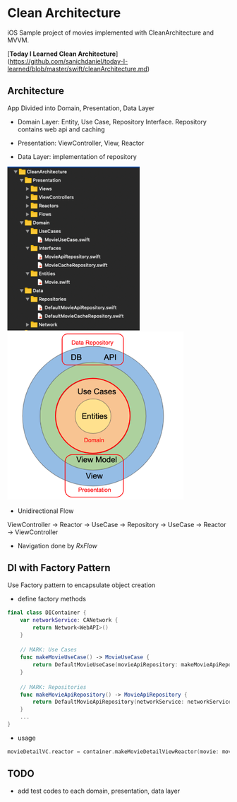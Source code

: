 Clean Architecture
===
iOS Sample project of movies implemented with CleanArchitecture and MVVM.

[**Today I Learned Clean Architecture**] (https://github.com/sanichdaniel/today-I-learned/blob/master/swift/cleanArchitecture.md)

Architecture
---

App Divided into Domain, Presentation, Data Layer

* Domain Layer: Entity, Use Case, Repository Interface. Repository contains web api and caching

* Presentation: ViewController, View, Reactor

* Data Layer: implementation of repository

<img src="README_FILES/folder.png" width="300"> <img src="README_FILES/CleanArchitecture.png" width="400">


* Unidirectional Flow

ViewController -> Reactor -> UseCase -> Repository -> UseCase -> Reactor -> ViewController
                        
* Navigation done by *RxFlow*


DI with Factory Pattern
---
Use Factory pattern to encapsulate object creation 
* define factory methods

~~~swift
final class DIContainer {
    var networkService: CANetwork {
        return Network<WebAPI>()
    }

    // MARK: Use Cases
    func makeMovieUseCase() -> MovieUseCase {
        return DefaultMovieUseCase(movieApiRepository: makeMovieApiRepository())
    }

    // MARK: Repositories
    func makeMovieApiRepository() -> MovieApiRepository {
        return DefaultMovieApiRepository(networkService: networkService)
    }
    ...
}

~~~

* usage

~~~swift
movieDetailVC.reactor = container.makeMovieDetailViewReactor(movie: movie)
~~~

TODO
---
* add test codes to each domain, presentation, data layer
